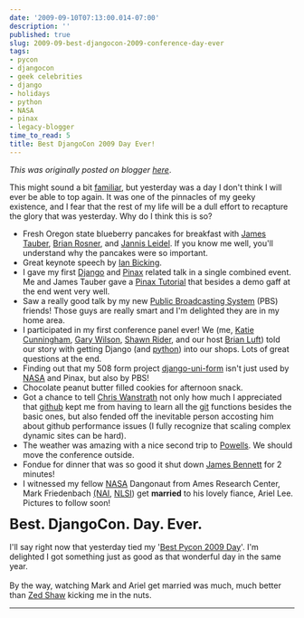 ```yaml
---
date: '2009-09-10T07:13:00.014-07:00'
description: ''
published: true
slug: 2009-09-best-djangocon-2009-conference-day-ever
tags:
- pycon
- djangocon
- geek celebrities
- django
- holidays
- python
- NASA
- pinax
- legacy-blogger
time_to_read: 5
title: Best DjangoCon 2009 Day Ever!
---
```


*This was originally posted on blogger [here](https://pydanny.blogspot.com/2009/09/best-djangocon-2009-conference-day-ever.html)*.

This might sound a bit <a href="http://pydanny.blogspot.com/2009/03/best-pycon-2009-conference-day-ever.html">familiar</a>, but yesterday was a day I don't think I will ever be able to top again. It was one of the pinnacles of my geeky existence, and I fear that the rest of my life will be a dull effort to recapture the glory that was yesterday. Why do I think this is so?<br /><ul><li>Fresh Oregon state blueberry pancakes for breakfast with <a href="http://jamestauber.com/">James Tauber</a>, <a href="http://oebfare.com/">Brian Rosner</a>, and <a href="http://jannisleidel.com/">Jannis Leidel</a>. If you know me well, you'll understand why the pancakes were so important.</li><li>Great keynote speech by <a href="http://blog.ianbicking.org/">Ian Bicking</a>.<br /></li><li>I gave my first <a href="http://djangoproject.com/">Django</a> and <a href="http://pinaxproject.com/">Pinax</a> related talk in a single combined event. Me and James Tauber gave a <a href="http://www.slideshare.net/pydanny/pinax-tutorial-090909">Pinax Tutorial</a> that besides a demo gaff at the end went very well.</li><li>Saw a really good talk by my new <a href="http://pbs.org/">Public Broadcasting System</a> (PBS) friends! Those guys are really smart and I'm delighted they are in my home area.<br /></li><li>I participated in my first conference panel ever! We (me, <a href="http://elephantangelchild.blogspot.com/">Katie Cunningham</a>, <a href="http://gdub.wordpress.com/">Gary Wilson</a>, <a href="http://pbs.org/">Shawn Rider</a>, and our host <a href="http://lincolnloop.com/">Brian Luft</a>)  told our story with getting Django (and <a href="http://python.org/">python</a>) into our shops. Lots of great questions at the end.</li><li>Finding out that my 508 form project <a href="http://github.com/pydanny/django-uni-form">django-uni-form</a> isn't just used by <a href="http://www.nasa.gov/">NASA</a> and Pinax, but also by PBS!</li><li>Chocolate peanut butter filled cookies for afternoon snack.</li><li>Got a chance to tell <a href="http://defunkt.github.com/">Chris Wanstrath</a> not only how much I appreciated that <a href="http://github.com/">github</a> kept me from having to learn all the <a href="http://git-scm.com/">git</a> functions besides the basic ones, but also fended off the inevitable person accosting him about github performance issues (I fully recognize that scaling complex dynamic sites can be hard).<br /></li><li>The weather was amazing with a nice second trip to <a href="http://www.powells.com/">Powells</a>. We should move the conference outside.</li><li>Fondue for dinner that was so good it shut down <a href="http://jamesbennett.com/">James Bennett</a> for 2 minutes!</li><li>I witnessed my fellow <a href="http://www.nasa.gov/">NASA</a> Dangonaut  from Ames Research Center, Mark Friedenbach <a href="http://astrobiology.nasa.gov/">(NAI</a>, <a href="http://lunarscience.nasa.gov/">NLSI</a>)  get <span style="font-weight: bold;">married</span> to his lovely fiance, Ariel Lee. Pictures to follow soon!<br /></li></ul><span style="font-size: 180%;"><span style="font-weight: bold;">Best. DjangoCon. Day. Ever.</span></span><br /><br />I'll say right now that yesterday tied my '<a href="http://pydanny.blogspot.com/2009/03/best-pycon-2009-conference-day-ever.html">Best Pycon 2009 Day</a>'. I'm delighted I got something just as good as that wonderful day in the same year.<br /><br />By the way, watching Mark and Ariel get married was much, much better than <a href="http://zedshaw.com/">Zed Shaw</a> kicking me in the nuts.

---

